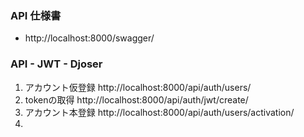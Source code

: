 ### API 仕様書
- http://localhost:8000/swagger/

### API - JWT - Djoser 
1. アカウント仮登録         http://localhost:8000/api/auth/users/
2. tokenの取得            http://localhost:8000/api/auth/jwt/create/
3. アカウント本登録         http://localhost:8000/api/auth/users/activation/
4. 